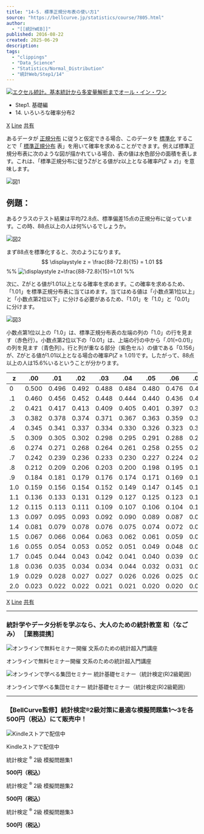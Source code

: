 ```yaml
---
title: "14-5. 標準正規分布表の使い方1"
source: "https://bellcurve.jp/statistics/course/7805.html"
author:
  - "[[統計WEB]]"
published: 2016-08-22
created: 2025-06-29
description:
tags:
  - "clippings"
  - "Data_Science"
  - "Statistics/Normal_Distribution"
  - "統計Web/Step1/14"
---
```

[![エクセル統計。基本統計から多変量解析までオール・イン・ワン](https://bellcurve.jp/statistics/wp-content/uploads/2024/09/statistics02_a_ver3.png "エクセル統計。基本統計から多変量解析までオール・イン・ワン")](https://bellcurve.jp/ex/)

- Step1. 基礎編
- 14\. いろいろな確率分布2

[X](https://bellcurve.jp/#x "X") [Line](https://bellcurve.jp/#line "Line") [共有](https://www.addtoany.com/share#url=https%3A%2F%2Fbellcurve.jp%2Fstatistics%2Fcourse%2F7805.html&title=14-5.%20%E6%A8%99%E6%BA%96%E6%AD%A3%E8%A6%8F%E5%88%86%E5%B8%83%E8%A1%A8%E3%81%AE%E4%BD%BF%E3%81%84%E6%96%B91)

あるデータが [正規分布](https://bellcurve.jp/statistics/glossary/2080.html) に従うと仮定できる場合、このデータを [標準化](https://bellcurve.jp/statistics/glossary/1222.html) することで「 [標準正規分布](https://bellcurve.jp/statistics/glossary/1207.html) 表」を用いて確率を求めることができます。例えば標準正規分布表に次のような図が描かれている場合、表の値は水色部分の面積を表します。これは、「標準正規分布に従うZがとる値がz以上となる確率$P(Z\ge z)$」を意味します。

![図1](https://bellcurve.jp/statistics/wp-content/uploads/2016/08/795316b92fc766b0181f6fef074f03fa-18.png)

## 例題：

あるクラスのテスト結果は平均72.8点、標準偏差15点の正規分布に従っています。この時、88点以上の人は何%いるでしょうか。

![図2](https://bellcurve.jp/statistics/wp-content/uploads/2016/08/2b530e80c7d0de90885e285c5d798063-10.png)

まず88点を標準化すると、次のようになります。
$$
\displaystyle z = \frac{88-72.8}{15} = 1.01
$$
%% ![ \displaystyle z=\frac{88-72.8}{15}=1.01 ](https://bellcurve.jp/statistics/wp-content/ql-cache/quicklatex.com-3eab9f3bae8903924fcfd6d695e0bfda_l3.svg "Rendered by QuickLaTeX.com") %%

次に、Zがとる値が1.01以上となる確率を求めます。この確率を求めるため、「1.01」を標準正規分布表に当てはめます。当てはめる値は「小数点第1位以上」と「小数点第2位以下」に分ける必要があるため、「1.01」を「1.0」と「0.01」に分けます。

![図3](https://bellcurve.jp/statistics/wp-content/uploads/2016/08/c8856789ec11ab8b1013037cef6929f9-11.png)

小数点第1位以上の「1.0」は、標準正規分布表の左端の列の「1.0」の行を見ます（赤色行）。小数点第2位以下の「0.01」は、上端の行の中から「.01(=0.01)」の列を見ます（青色列）。行と列が重なる部分（紫色セル）の値である「0.156」が、Zがとる値が1.01以上となる場合の確率$P(Z\ge 1.01)$です。したがって、88点以上の人は15.6%いるということが分かります。

| z | .00 | .01 | .02 | .03 | .04 | .05 | .06 | .07 | .08 | .09 |
| --- | --- | --- | --- | --- | --- | --- | --- | --- | --- | --- |
| 0 | 0.500 | 0.496 | 0.492 | 0.488 | 0.484 | 0.480 | 0.476 | 0.472 | 0.468 | 0.464 |
| .1 | 0.460 | 0.456 | 0.452 | 0.448 | 0.444 | 0.440 | 0.436 | 0.433 | 0.429 | 0.425 |
| .2 | 0.421 | 0.417 | 0.413 | 0.409 | 0.405 | 0.401 | 0.397 | 0.394 | 0.390 | 0.386 |
| .3 | 0.382 | 0.378 | 0.374 | 0.371 | 0.367 | 0.363 | 0.359 | 0.356 | 0.352 | 0.348 |
| .4 | 0.345 | 0.341 | 0.337 | 0.334 | 0.330 | 0.326 | 0.323 | 0.319 | 0.316 | 0.312 |
| .5 | 0.309 | 0.305 | 0.302 | 0.298 | 0.295 | 0.291 | 0.288 | 0.284 | 0.281 | 0.278 |
| .6 | 0.274 | 0.271 | 0.268 | 0.264 | 0.261 | 0.258 | 0.255 | 0.251 | 0.248 | 0.245 |
| .7 | 0.242 | 0.239 | 0.236 | 0.233 | 0.230 | 0.227 | 0.224 | 0.221 | 0.218 | 0.215 |
| .8 | 0.212 | 0.209 | 0.206 | 0.203 | 0.200 | 0.198 | 0.195 | 0.192 | 0.189 | 0.187 |
| .9 | 0.184 | 0.181 | 0.179 | 0.176 | 0.174 | 0.171 | 0.169 | 0.166 | 0.164 | 0.161 |
| 1.0 | 0.159 | 0.156 | 0.154 | 0.152 | 0.149 | 0.147 | 0.145 | 0.142 | 0.140 | 0.138 |
| 1.1 | 0.136 | 0.133 | 0.131 | 0.129 | 0.127 | 0.125 | 0.123 | 0.121 | 0.119 | 0.117 |
| 1.2 | 0.115 | 0.113 | 0.111 | 0.109 | 0.107 | 0.106 | 0.104 | 0.102 | 0.100 | 0.099 |
| 1.3 | 0.097 | 0.095 | 0.093 | 0.092 | 0.090 | 0.089 | 0.087 | 0.085 | 0.084 | 0.082 |
| 1.4 | 0.081 | 0.079 | 0.078 | 0.076 | 0.075 | 0.074 | 0.072 | 0.071 | 0.069 | 0.068 |
| 1.5 | 0.067 | 0.066 | 0.064 | 0.063 | 0.062 | 0.061 | 0.059 | 0.058 | 0.057 | 0.056 |
| 1.6 | 0.055 | 0.054 | 0.053 | 0.052 | 0.051 | 0.049 | 0.048 | 0.047 | 0.046 | 0.046 |
| 1.7 | 0.045 | 0.044 | 0.043 | 0.042 | 0.041 | 0.040 | 0.039 | 0.038 | 0.038 | 0.037 |
| 1.8 | 0.036 | 0.035 | 0.034 | 0.034 | 0.044 | 0.032 | 0.031 | 0.031 | 0.030 | 0.029 |
| 1.9 | 0.029 | 0.028 | 0.027 | 0.027 | 0.026 | 0.026 | 0.025 | 0.024 | 0.024 | 0.023 |
| 2.0 | 0.023 | 0.022 | 0.022 | 0.021 | 0.021 | 0.020 | 0.020 | 0.019 | 0.019 | 0.018 |

[X](https://bellcurve.jp/#x "X") [Line](https://bellcurve.jp/#line "Line") [共有](https://www.addtoany.com/share#url=https%3A%2F%2Fbellcurve.jp%2Fstatistics%2Fcourse%2F7805.html&title=14-5.%20%E6%A8%99%E6%BA%96%E6%AD%A3%E8%A6%8F%E5%88%86%E5%B8%83%E8%A1%A8%E3%81%AE%E4%BD%BF%E3%81%84%E6%96%B91)

---

### 統計学やデータ分析を学ぶなら、大人のための統計教室 和（なごみ） ［業務提携］

![オンラインで無料セミナー開催 文系のための統計超入門講座](https://bellcurve.jp/statistics/wp-content/uploads/2025/05/toukeicyounyumon.png)

オンラインで無料セミナー開催 文系のための統計超入門講座

![オンラインで学べる集団セミナー 統計基礎セミナー（統計検定(R)2級範囲）](https://bellcurve.jp/statistics/wp-content/uploads/2025/05/toukeikiso.png)

オンラインで学べる集団セミナー 統計基礎セミナー（統計検定(R)2級範囲）

---

### 【BellCurve監修】統計検定®2級対策に最適な模擬問題集1～3を各500円（税込）にて販売中！

![Kindleストアで配信中](https://bellcurve.jp/statistics/wp-content/uploads/2018/07/bnr_kindle.png)

Kindleストアで配信中

統計検定 <sup>®</sup> 2級 模擬問題集1

**500円（税込）**  

統計検定 <sup>®</sup> 2級 模擬問題集2

**500円（税込）**  

統計検定 <sup>®</sup> 2級 模擬問題集3

**500円（税込）**